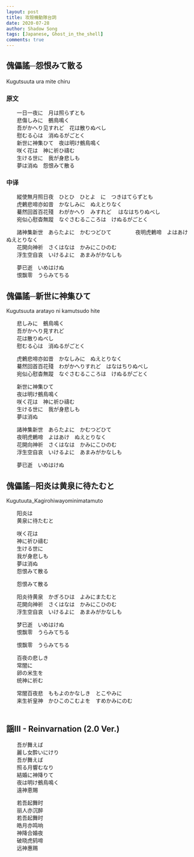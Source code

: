 ```yaml
---
layout: post
title: 攻殼機動隊台詞
date: 2020-07-28
author: Shadow Song
tags: [Japanese, Ghost_in_the_shell]
comments: true
---
```


## 傀儡謠─怨恨みて散る

Kugutsuuta ura mite chiru
　　
### 原文

　　一日一夜に　月は照らずとも  
　　悲傷しみに　鵺鳥鳴く  
　　吾がかへり见すれど　花は散りぬべし  
　　慰むる心は　消ぬるがごとく  
　　新世に神集ひて　夜は明け鵺鳥鳴く    
　　咲く花は　神に祈ひ禱む  
　　生ける世に　我が身悲しも  
　　夢は消ぬ　怨恨みて散る

### 中译

　　縱使無月照日夜　ひとひ　ひとよ　に　つきはてらずとも  
　　虎鶇悲啼亦如昔　かなしみに　ぬえとりなく  
　　驀然回首百花殘　わがかへり　みすれど 　はなはちりぬべし  
　　宛似心慰杳無蹤　なぐさむるこころは　けぬるがごとく  

　　諸神集新世　あらたよに　かむつどひて  　　
　　夜明虎鶇啼　よはあけ　ぬえとりなく  
　　花開向神祈　さくはなは　かみにこひのむ  
　　浮生空自哀　いけるよに　あまみがかなしも  

　　夢已逝　いめはけぬ  
　　恨飘零　うらみてちる  　　





## 傀儡謠─新世に神集ひて
Kugutsuuta aratayo ni kamutsudo hite


　　悲しみに　鵺鳥鳴く  
　　吾がかへり見すれど  
　　花は散りぬべし  
　　慰むる心は　消ぬるがごとく  

　　虎鶇悲啼亦如昔　かなしみに　ぬえとりなく  
　　驀然回首百花殘　わがかへりすれど　はなはちりぬべし  
　　宛似心慰杳無蹤　なぐさむるこころは　けぬるがごとく  

　　新世に神集ひて  
　　夜は明け鵺鳥鳴く  
　　咲く花は　神に祈ひ禱む  
　　生ける世に　我が身悲しも  
　　夢は消ぬ  

　　諸神集新世　あらたよに　かむつどひて  
　　夜明虎鶇啼　よはあけ　ぬえとりなく  
　　花開向神祈　さくはなは　かみにこひのむ  
　　浮生空自哀　いけるよに　あまみがかなしも  

　　夢已逝　いめはけぬ  






## 傀儡謠─阳炎は黄泉に待たむと
Kugutuuta_Kagirohiwayominimatamuto

　　阳炎は  
　　黄泉に待たむと  

　　咲く花は  
　　神に祈ひ禱む  
　　生ける世に  
　　我が身悲しも  
　　夢は消ぬ  
　　怨恨みて散る  

　　怨恨みて散る  

　　阳炎待黄泉　かぎろひは　よみにまたむと  
　　花開向神祈　さくはなは　かみにこひのむ  
　　浮生空自哀　いけるよに　あまみがかなしも  　

　　梦已逝　いめはけぬ  
　　恨飘零　うらみてちる  

　　恨飘零　うらみてちる  

　　百夜の悲しき  
　　常闇に  
　　卵の米生を  
　　统神に祈む  

　　常闇百夜悲　ももよのかなしき　とこやみに  
　　来生祈皇神　かひこのこむよを　すめかみにのむ  
　　
## 謡III - Reinvarnation (2.0 Ver.)

　　吾が舞えば  
　　麗し女酔いにけり  
　　吾が舞えば  
　　照る月響むなり  
　　結婚に神降りて  
　　夜は明け鵺鳥鳴く  
　　遠神恵賜  


　　若吾起舞时   
　　丽人亦沉醉   
　　若吾起舞时   
　　皓月亦鸣响   
　　神降合婚夜   
　　破晓虎鸫啼   
　　远神惠赐  